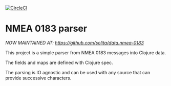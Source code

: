 [![CircleCI](https://circleci.com/gh/tatut/data.nmea-0183.svg?style=svg)](https://circleci.com/gh/tatut/data.nmea-0183)

# NMEA 0183 parser

*NOW MAINTAINED AT: https://github.com/solita/data.nmea-0183*

This project is a simple parser from NMEA 0183 messages into Clojure data.

The fields and maps are defined with Clojure spec.

The parsing is IO agnostic and can be used with any source that can provide successive characters.

